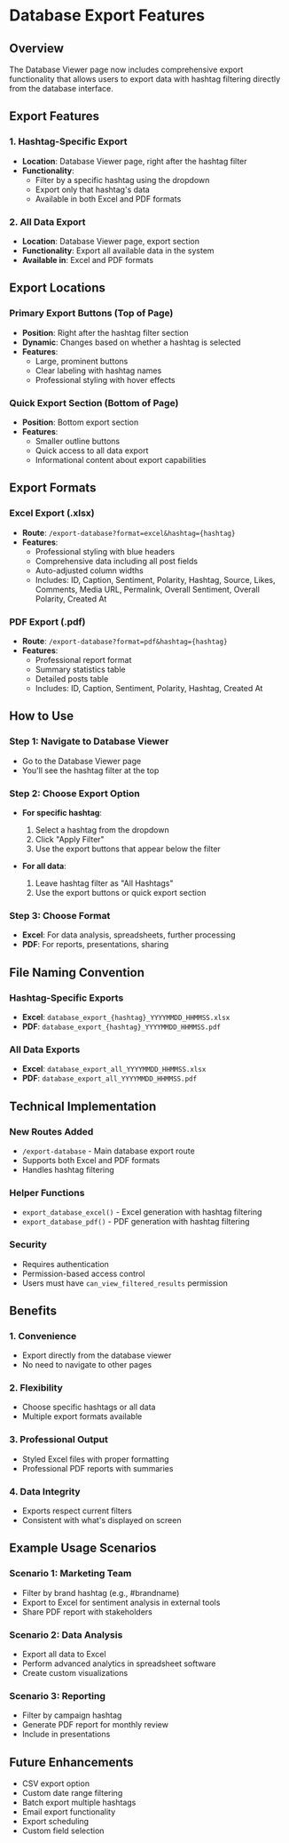 # Database Export Features

## Overview
The Database Viewer page now includes comprehensive export functionality that allows users to export data with hashtag filtering directly from the database interface.

## Export Features

### 1. Hashtag-Specific Export
- **Location**: Database Viewer page, right after the hashtag filter
- **Functionality**: 
  - Filter by a specific hashtag using the dropdown
  - Export only that hashtag's data
  - Available in both Excel and PDF formats

### 2. All Data Export
- **Location**: Database Viewer page, export section
- **Functionality**: Export all available data in the system
- **Available in**: Excel and PDF formats

## Export Locations

### Primary Export Buttons (Top of Page)
- **Position**: Right after the hashtag filter section
- **Dynamic**: Changes based on whether a hashtag is selected
- **Features**: 
  - Large, prominent buttons
  - Clear labeling with hashtag names
  - Professional styling with hover effects

### Quick Export Section (Bottom of Page)
- **Position**: Bottom export section
- **Features**: 
  - Smaller outline buttons
  - Quick access to all data export
  - Informational content about export capabilities

## Export Formats

### Excel Export (.xlsx)
- **Route**: `/export-database?format=excel&hashtag={hashtag}`
- **Features**:
  - Professional styling with blue headers
  - Comprehensive data including all post fields
  - Auto-adjusted column widths
  - Includes: ID, Caption, Sentiment, Polarity, Hashtag, Source, Likes, Comments, Media URL, Permalink, Overall Sentiment, Overall Polarity, Created At

### PDF Export (.pdf)
- **Route**: `/export-database?format=pdf&hashtag={hashtag}`
- **Features**:
  - Professional report format
  - Summary statistics table
  - Detailed posts table
  - Includes: ID, Caption, Sentiment, Polarity, Hashtag, Created At

## How to Use

### Step 1: Navigate to Database Viewer
- Go to the Database Viewer page
- You'll see the hashtag filter at the top

### Step 2: Choose Export Option
- **For specific hashtag**: 
  1. Select a hashtag from the dropdown
  2. Click "Apply Filter"
  3. Use the export buttons that appear below the filter

- **For all data**: 
  1. Leave hashtag filter as "All Hashtags"
  2. Use the export buttons or quick export section

### Step 3: Choose Format
- **Excel**: For data analysis, spreadsheets, further processing
- **PDF**: For reports, presentations, sharing

## File Naming Convention

### Hashtag-Specific Exports
- **Excel**: `database_export_{hashtag}_YYYYMMDD_HHMMSS.xlsx`
- **PDF**: `database_export_{hashtag}_YYYYMMDD_HHMMSS.pdf`

### All Data Exports
- **Excel**: `database_export_all_YYYYMMDD_HHMMSS.xlsx`
- **PDF**: `database_export_all_YYYYMMDD_HHMMSS.pdf`

## Technical Implementation

### New Routes Added
- `/export-database` - Main database export route
- Supports both Excel and PDF formats
- Handles hashtag filtering

### Helper Functions
- `export_database_excel()` - Excel generation with hashtag filtering
- `export_database_pdf()` - PDF generation with hashtag filtering

### Security
- Requires authentication
- Permission-based access control
- Users must have `can_view_filtered_results` permission

## Benefits

### 1. **Convenience**
- Export directly from the database viewer
- No need to navigate to other pages

### 2. **Flexibility**
- Choose specific hashtags or all data
- Multiple export formats available

### 3. **Professional Output**
- Styled Excel files with proper formatting
- Professional PDF reports with summaries

### 4. **Data Integrity**
- Exports respect current filters
- Consistent with what's displayed on screen

## Example Usage Scenarios

### Scenario 1: Marketing Team
- Filter by brand hashtag (e.g., #brandname)
- Export to Excel for sentiment analysis in external tools
- Share PDF report with stakeholders

### Scenario 2: Data Analysis
- Export all data to Excel
- Perform advanced analytics in spreadsheet software
- Create custom visualizations

### Scenario 3: Reporting
- Filter by campaign hashtag
- Generate PDF report for monthly review
- Include in presentations

## Future Enhancements

- CSV export option
- Custom date range filtering
- Batch export multiple hashtags
- Email export functionality
- Export scheduling
- Custom field selection
